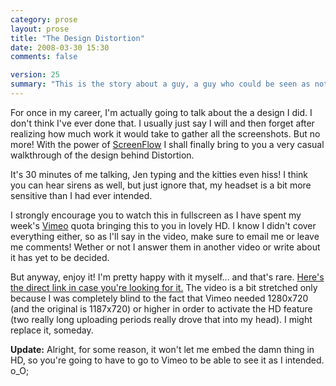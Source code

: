 ```yaml
---
category: prose
layout: prose
title: "The Design Distortion"
date: 2008-03-30 15:30
comments: false

version: 25
summary: "This is the story about a guy, a guy who could be seen as not wanting to *write* a post about how his recent redesign. It could also be seen as a way to vary the type of posts said guy does write. Either way, this is a behind-the-scenes walkthrough of *Distortion*."
---
```


For once in my career, I'm actually going to talk about the a design I did. I don't think I've ever done that. I usually just say I will and then forget after realizing how much work it would take to gather all the screenshots. But no more! With the power of [ScreenFlow][1] I shall finally bring to you a very casual walkthrough of the design behind Distortion.

It's 30 minutes of me talking, Jen typing and the kitties even hiss! I think you can hear sirens as well, but just ignore that, my headset is a bit more sensitive than I had ever intended.

<object type="application/x-shockwave-flash" width="629" height="354" data="http://www.vimeo.com/moogaloop.swf?clip_id=837628&amp;server=www.vimeo.com&amp;fullscreen=1&amp;show_title=1&amp;show_byline=1&amp;show_portrait=0&amp;color=00adef">   <param name="quality" value="best" />   <param name="allowfullscreen" value="true" />   <param name="scale" value="showAll" />  <param name="movie" value="http://www.vimeo.com/moogaloop.swf?clip_id=837628&amp;server=www.vimeo.com&amp;fullscreen=1&amp;show_title=1&amp;show_byline=1&amp;show_portrait=0&amp;color=00adef" /></object>

I strongly encourage you to watch this in fullscreen as I have spent my week's [Vimeo][2] quota bringing this to you in lovely HD.  I know I didn't cover everything either, so as I'll say in the video, make sure to email me or leave me comments! Wether or not I answer them in another video or write about it has yet to be decided.

But anyway, enjoy it! I'm pretty happy with it myself... and that's rare. [Here's the direct link in case you're looking for it.][3] The video is a bit stretched only because I was completely blind to the fact that Vimeo needed 1280x720 (and the original is 1187x720) or higher in order to activate the HD feature (two really long uploading periods really drove that into my head). I might replace it, someday.

**Update:** Alright, for some reason, it won't let me embed the damn thing in HD, so you're going to have to go to Vimeo to be able to see it as I intended. o_O;

[1]: http://www.varasoftware.com/products/screenflow/
[2]: http://vimeo.com/
[3]: http://www.vimeo.com/837628/l:embed_837628
